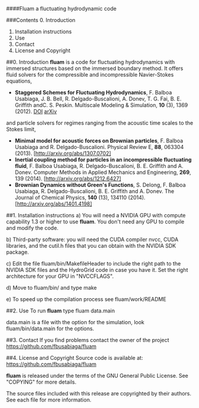 ####Fluam a fluctuating hydrodynamic code

###Contents
0. Introduction
1. Installation instructions
2. Use
3. Contact
4. License and Copyright


##0. Introduction
**fluam** is a code for fluctuating hydrodynamics with immersed structures based
on the immersed boundary method. It offers fluid solvers for the compressible and
incompressible Navier-Stokes equations,
* **Staggered Schemes for Fluctuating Hydrodynamics**, F. Balboa Usabiaga, J. B. Bell, R. Delgado-Buscalioni, A. Donev, T. G. Fai, B. E. Griffith andC. S. Peskin. Multiscale Modeling & Simulation, **10** (3), 1369 (2012). 
[DOI](https://dx.doi.org/10.1137/120864520) [arXiv](http://arxiv.org/abs/1108.5188)
 
and particle solvers for regimes ranging from the acoustic time scales to the Stokes limit,
* **Minimal model for acoustic forces on Brownian particles**, F. Balboa Usabiaga and R. Delgado-Buscalioni. Physical Review E, **88**, 063304 (2013). [http://arxiv.org/abs/1307.0702] 
* **Inertial coupling method for particles in an incompressible fluctuating fluid**, F. Balboa Usabiaga, R. Delgado-Buscalioni, B. E. Griffith and A. Donev. Computer Methods in Applied Mechanics and Engineering, **269**, 139 (2014). [http://arxiv.org/abs/1212.6427]
* **Brownian Dynamics without Green's Functions**, S. Delong, F. Balboa Usabiaga, R. Delgado-Buscalioni, B. E. Griffith and A. Donev. The Journal of Chemical Physics, **140** (13), 134110 (2014). [http://arxiv.org/abs/1401.4198]


##1. Installation instructions
a) You will need a NVIDIA GPU with compute capability 1.3
or higher to use **fluam**. You don't need any GPU to compile 
and modify the code.

b) Third-party software: you will need the CUDA compiler
nvcc, CUDA libraries, and the cutil.h files that you can obtain
with the NVIDIA SDK package.

c) Edit the file fluam/bin/MakefileHeader
to include the right path to the NVIDIA SDK files
and the HydroGrid code in case you have it. 
Set the right architecture for your GPU in 
"NVCCFLAGS".

d) Move to fluam/bin/ and type 
make

e) To speed up the compilation process see fluam/work/README

##2. Use
To run **fluam** type
fluam data.main

data.main is a file with the option for the simulation, look
fluam/bin/data.main for the options.


##3. Contact
If you find problems contact the owner of the project
https://github.com/fbusabiaga/fluam


##4. License and Copyright
Source code is available at: https://github.com/fbusabiaga/fluam

**fluam** is released under the terms of the GNU General Public License. See
"COPYING" for more details.

The source files included with this release are copyrighted by their
authors. See each file for more information.

